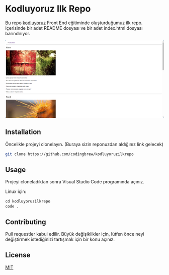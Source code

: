 # Kodluyoruz Ilk Repo
Bu repo [kodluyoruz](https://academy.patika.dev/tr/courses/git) Front End eğitiminde oluşturduğumuz ilk repo. Içerisinde bir adet README dosyası ve bir adet index.html dosyası barındırıyor.

![github](images/project.png)

## Installation

Öncelikle projeyi clonelayın. (Buraya sizin reponuzdan aldığınız link gelecek)

```bash
git clone https://github.com/codingbrew/kodluyoruzilkrepo
```

## Usage

Projeyi cloneladıktan sonra Visual Studio Code programında açınız.

Linux için:
```linux
cd kodluyoruzilkrepo
code .
```

## Contributing
Pull requestler kabul edilir. Büyük değişiklikler için, lütfen önce neyi değiştirmek istediğinizi tartışmak için bir konu açınız.


## License
[MIT](https://choosealicense.com/licenses/mit/)